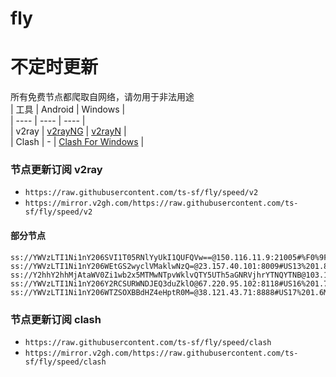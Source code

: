# fly
# 不定时更新
所有免费节点都爬取自网络，请勿用于非法用途  
|  工具  | Android  | Windows  |  
|  ----  | ----   | ----  |  
| v2ray  | [v2rayNG](https://github.com/2dust/v2rayNG/releases) | [v2rayN](https://github.com/2dust/v2rayN/releases) |  
| Clash  | - | [Clash For Windows](https://github.com/2dust/clashN/releases) | 
  
### 节点更新订阅  v2ray
- `https://raw.githubusercontent.com/ts-sf/fly/speed/v2`  
- `https://mirror.v2gh.com/https://raw.githubusercontent.com/ts-sf/fly/speed/v2`  

#### 部分节点  
``` 
ss://YWVzLTI1Ni1nY206SVI1T05RNlYyUkI1QUFQVw==@150.116.11.9:21005#%F0%9F%87%B9%F0%9F%87%BCTW%E5%8F%B0%E6%B9%BE%2031.0KB%2Fs
ss://YWVzLTI1Ni1nY206WEtGS2wyclVMaklwNzQ=@23.157.40.101:8009#US13%201.8MB%2Fs
ss://Y2hhY2hhMjAtaWV0Zi1wb2x5MTMwNTpvWklvQTY5UTh5aGNRVjhrYTNQYTNB@103.104.247.49:8080#%E6%9C%AA%E7%9F%A540%20105.5KB%2Fs
ss://YWVzLTI1Ni1nY206Y2RCSURWNDJEQ3duZklO@67.220.95.102:8118#US16%201.7MB%2Fs
ss://YWVzLTI1Ni1nY206WTZSOXBBdHZ4eHptR0M=@38.121.43.71:8888#US17%201.6MB%2Fs
```
### 节点更新订阅  clash
- `https://raw.githubusercontent.com/ts-sf/fly/speed/clash`  
- `https://mirror.v2gh.com/https://raw.githubusercontent.com/ts-sf/fly/speed/clash`  


